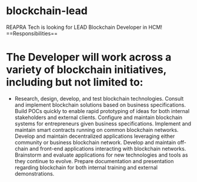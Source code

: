 # blockchain-lead
REAPRA Tech is looking for LEAD Blockchain Developer in HCM!
==Responsibilities==

# The Developer will work across a variety of blockchain initiatives, including but not limited to:
* Research, design, develop, and test blockchain technologies.
Consult and implement blockchain solutions based on business specifications.
Build POCs quickly to enable rapid prototyping of ideas for both internal stakeholders and external clients.
Configure and maintain blockchain systems for entrepreneurs given business specifications.
Implement and maintain smart contracts running on common blockchain networks.
Develop and maintain decentralized applications leveraging either community or business blockchain network.
Develop and maintain off-chain and front-end applications interacting with blockchain networks.
Brainstorm and evaluate applications for new technologies and tools as they continue to evolve.
Prepare documentation and presentation regarding blockchain for both internal training and external demonstrations.

